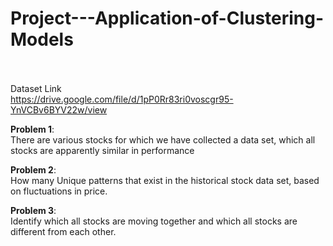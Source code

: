 # Project---Application-of-Clustering-Models<br><br>
Dataset Link
<br>https://drive.google.com/file/d/1pP0Rr83ri0voscgr95-YnVCBv6BYV22w/view

<b>Problem 1</b>:
<br>There are various stocks for which we have collected a data set, which all stocks are
apparently similar in performance

<b>Problem 2</b>:
<br>How many Unique patterns that exist in the historical stock data set, based on
fluctuations in price.

<b>Problem 3</b>:
<br>Identify which all stocks are moving together and which all stocks are different from
each other.
